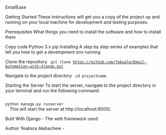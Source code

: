 EmailEase


Getting Started
These instructions will get you a copy of the project up and running on your local machine for development and testing purposes.

Prerequisites
What things you need to install the software and how to install them

Copy code
Python 3.x
pip
Installing
A step by step series of examples that tell you how to get a development env running

Clone the repository
<code>
git clone  https://github.com/Yabuale/Email-Automation-with-django.git
 </code>

Navigate to the project directory
<code>
cd projectname
  </code>

Starting the Server
To start the server, navigate to the project directory in your terminal and run the following command:

<code>
python manage.py runserver
  </code>
This will start the server at http://localhost:8000/.

Built With
Django - The web framework used



Author
Yeabsra Alebachew - 


